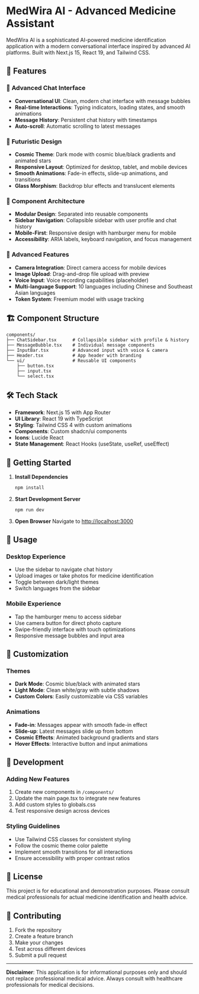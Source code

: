 # MedWira AI - Advanced Medicine Assistant
<!-- Updated: Latest fixes deployed -->

MedWira AI is a sophisticated AI-powered medicine identification application with a modern conversational interface inspired by advanced AI platforms. Built with Next.js 15, React 19, and Tailwind CSS.

## 🚀 Features

### 💬 **Advanced Chat Interface**
- **Conversational UI**: Clean, modern chat interface with message bubbles
- **Real-time Interactions**: Typing indicators, loading states, and smooth animations
- **Message History**: Persistent chat history with timestamps
- **Auto-scroll**: Automatic scrolling to latest messages

### 🎨 **Futuristic Design**
- **Cosmic Theme**: Dark mode with cosmic blue/black gradients and animated stars
- **Responsive Layout**: Optimized for desktop, tablet, and mobile devices
- **Smooth Animations**: Fade-in effects, slide-up animations, and transitions
- **Glass Morphism**: Backdrop blur effects and translucent elements

### 📱 **Component Architecture**
- **Modular Design**: Separated into reusable components
- **Sidebar Navigation**: Collapsible sidebar with user profile and chat history
- **Mobile-First**: Responsive design with hamburger menu for mobile
- **Accessibility**: ARIA labels, keyboard navigation, and focus management

### 🔧 **Advanced Features**
- **Camera Integration**: Direct camera access for mobile devices
- **Image Upload**: Drag-and-drop file upload with preview
- **Voice Input**: Voice recording capabilities (placeholder)
- **Multi-language Support**: 10 languages including Chinese and Southeast Asian languages
- **Token System**: Freemium model with usage tracking

## 🏗️ **Component Structure**

```
components/
├── ChatSidebar.tsx      # Collapsible sidebar with profile & history
├── MessageBubble.tsx    # Individual message components
├── InputBar.tsx         # Advanced input with voice & camera
├── Header.tsx           # App header with branding
└── ui/                  # Reusable UI components
    ├── button.tsx
    ├── input.tsx
    └── select.tsx
```

## 🛠️ **Tech Stack**

- **Framework**: Next.js 15 with App Router
- **UI Library**: React 19 with TypeScript
- **Styling**: Tailwind CSS 4 with custom animations
- **Components**: Custom shadcn/ui components
- **Icons**: Lucide React
- **State Management**: React Hooks (useState, useRef, useEffect)

## 🚀 **Getting Started**

1. **Install Dependencies**
   ```bash
   npm install
   ```

2. **Start Development Server**
   ```bash
   npm run dev
   ```

3. **Open Browser**
   Navigate to [http://localhost:3000](http://localhost:3000)

## 📱 **Usage**

### **Desktop Experience**
- Use the sidebar to navigate chat history
- Upload images or take photos for medicine identification
- Toggle between dark/light themes
- Switch languages from the sidebar

### **Mobile Experience**
- Tap the hamburger menu to access sidebar
- Use camera button for direct photo capture
- Swipe-friendly interface with touch optimizations
- Responsive message bubbles and input area

## 🎨 **Customization**

### **Themes**
- **Dark Mode**: Cosmic blue/black with animated stars
- **Light Mode**: Clean white/gray with subtle shadows
- **Custom Colors**: Easily customizable via CSS variables

### **Animations**
- **Fade-in**: Messages appear with smooth fade-in effect
- **Slide-up**: Latest messages slide up from bottom
- **Cosmic Effects**: Animated background gradients and stars
- **Hover Effects**: Interactive button and input animations

## 🔧 **Development**

### **Adding New Features**
1. Create new components in `/components/`
2. Update the main page.tsx to integrate new features
3. Add custom styles to globals.css
4. Test responsive design across devices

### **Styling Guidelines**
- Use Tailwind CSS classes for consistent styling
- Follow the cosmic theme color palette
- Implement smooth transitions for all interactions
- Ensure accessibility with proper contrast ratios

## 📄 **License**

This project is for educational and demonstration purposes. Please consult medical professionals for actual medicine identification and health advice.

## 🤝 **Contributing**

1. Fork the repository
2. Create a feature branch
3. Make your changes
4. Test across different devices
5. Submit a pull request

---

**Disclaimer**: This application is for informational purposes only and should not replace professional medical advice. Always consult with healthcare professionals for medical decisions.
